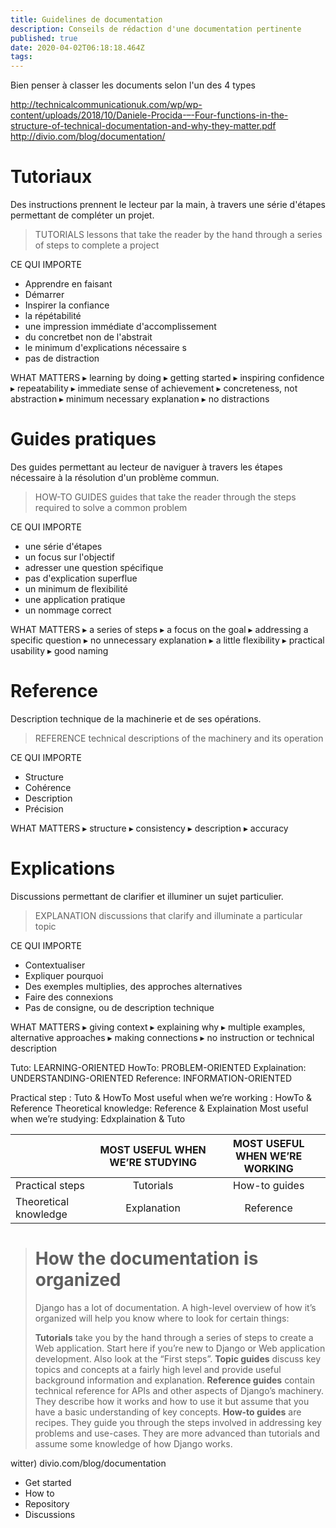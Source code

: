 ```yaml
---
title: Guidelines de documentation
description: Conseils de rédaction d'une documentation pertinente
published: true
date: 2020-04-02T06:18:18.464Z
tags: 
---
```


Bien penser à classer les documents selon l'un des 4 types

http://technicalcommunicationuk.com/wp/wp-content/uploads/2018/10/Daniele-Procida-–-Four-functions-in-the-structure-of-technical-documentation-and-why-they-matter.pdf
http://divio.com/blog/documentation/

# Tutoriaux
Des instructions prennent le lecteur par la main, à travers une série d'étapes permettant de compléter un projet. 

> TUTORIALS
lessons that take the reader by the hand through a
series of steps to complete a project

CE QUI IMPORTE
- Apprendre en faisant
- Démarrer
- Inspirer la confiance
- la répétabilité
- une impression immédiate d'accomplissement
- du concretbet non de l'abstrait
- le minimum d'explications nécessaire s
- pas de distraction

WHAT MATTERS
▸ learning by doing
▸ getting started
▸ inspiring confidence
▸ repeatability
▸ immediate sense of achievement
▸ concreteness, not abstraction
▸ minimum necessary explanation
▸ no distractions

# Guides pratiques
Des guides permettant au lecteur de naviguer à travers les étapes nécessaire à la résolution d'un problème commun. 

> HOW-TO GUIDES
guides that take the reader through the steps required
to solve a common problem

CE QUI IMPORTE
- une série d'étapes
- un focus sur l'objectif
- adresser une question spécifique
- pas d'explication superflue
- un minimum de flexibilité
- une application pratique
- un nommage correct

WHAT MATTERS
▸ a series of steps
▸ a focus on the goal
▸ addressing a specific question
▸ no unnecessary explanation
▸ a little flexibility
▸ practical usability
▸ good naming 

# Reference
Description technique de la machinerie et de ses opérations.

> REFERENCE
technical descriptions of the machinery and its
operation

CE QUI IMPORTE
- Structure
- Cohérence
- Description
- Précision

WHAT MATTERS
▸ structure
▸ consistency
▸ description
▸ accuracy

# Explications
Discussions permettant de clarifier et illuminer un sujet particulier.

> EXPLANATION
discussions that clarify and illuminate a particular topic

CE QUI IMPORTE
- Contextualiser
- Expliquer pourquoi
- Des exemples multiplies, des approches alternatives
- Faire des connexions
- Pas de consigne, ou de description technique

WHAT MATTERS
▸ giving context
▸ explaining why
▸ multiple examples, alternative approaches
▸ making connections
▸ no instruction or technical description

Tuto: LEARNING-ORIENTED
HowTo: PROBLEM-ORIENTED
Explaination: UNDERSTANDING-ORIENTED
Reference: INFORMATION-ORIENTED

Practical step : Tuto & HowTo
Most useful when we’re working : HowTo & Reference
Theoretical knowledge: Reference & Explaination
Most useful when we’re studying: Edxplaination & Tuto

||MOST USEFUL WHEN WE’RE STUDYING|MOST USEFUL WHEN WE’RE WORKING|
|-|:-:|:-:|
|Practical steps|Tutorials|How-to guides|
|Theoretical knowledge|Explanation|Reference|

> # How the documentation is organized
> Django has a lot of documentation. A high-level overview of how it’s organized will help you know where to look for certain things:
>
> **Tutorials** take you by the hand through a series of steps to create a Web application. Start here if you’re new to Django or Web application development. Also look at the “First steps”.
> **Topic guides** discuss key topics and concepts at a fairly high level and provide useful background information and explanation.
> **Reference guides** contain technical reference for APIs and other aspects of Django’s machinery. They describe how it works and how to use it but assume that you have a basic understanding of key concepts.
> **How-to guides** are recipes. They guide you through the steps involved in addressing key problems and use-cases. They are more advanced than tutorials and assume some knowledge of how Django works.

witter)
divio.com/blog/documentation


- Get started
- How to
- Repository
- Discussions